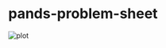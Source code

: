 # pands-problem-sheet

![plot](C:\Users\Ciaran\OneDrive\Desktop\Programming\README_Logo\gmitlogo.jpg)

